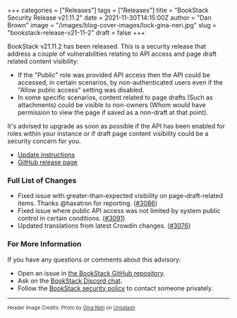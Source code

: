 +++
categories = ["Releases"]
tags = ["Releases"]
title = "BookStack Security Release v21.11.2"
date = 2021-11-30T14:15:00Z
author = "Dan Brown"
image = "/images/blog-cover-images/lock-gina-neri.jpg"
slug = "bookstack-release-v21-11-2"
draft = false
+++

BookStack v21.11.2 has been released.
This is a security release that address a couple of vulnerabilities relating to API access
and page draft related content visibility:

- If the "Public" role was provided API access then the API could be accessed, in certain scenarios,
  by non-authenticated users even if the "Allow public access" setting was disabled.
- In some specific scenarios, content related to page drafts (Such as attachments) could be visible
  to non-owners (Whom would have permission to view the page if saved  as a non-draft at that point).

It's advised to upgrade as soon as possible if the API has been enabled for roles within your instance
or if draft page content visibility could be a security concern for you.

* [Update instructions](https://www.bookstackapp.com/docs/admin/updates)
* [GitHub release page](https://github.com/BookStackApp/BookStack/releases/tag/v21.11.2)


### Full List of Changes

* Fixed issue with greater-than-expected visibility on page-draft-related items. Thanks @haxatron for reporting. ([#3086](https://github.com/BookStackApp/BookStack/issues/3086))
* Fixed issue where public API access was not limited by system public control in certain conditions. ([#3091](https://github.com/BookStackApp/BookStack/issues/3091))
* Updated translations from latest Crowdin changes. ([#3076](https://github.com/BookStackApp/BookStack/pull/3076))

### For More Information

If you have any questions or comments about this advisory:
* Open an issue in [the BookStack GitHub repository](BookStackApp/BookStack/issues).
* Ask on the [BookStack Discord chat](https://discord.gg/ztkBqR2).
* Follow the [BookStack security policy](https://github.com/BookStackApp/BookStack/blob/development/.github/SECURITY.md) to contact someone privately.

----

<span style="font-size: 0.8em;opacity:0.9;">Header Image Credits: <span>Photo by <a href="https://unsplash.com/@gneri1713?utm_source=unsplash&amp;utm_medium=referral&amp;utm_content=creditCopyText">Gina Neri</a> on <a href="https://unsplash.com/?utm_source=unsplash&amp;utm_medium=referral&amp;utm_content=creditCopyText">Unsplash</a></span></span>